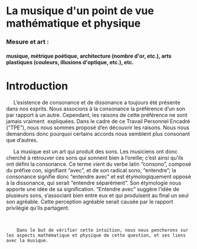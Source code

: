 La musique d'un point de vue mathématique et physique
=======





<h3>Mesure et art :</h3>

<h4>musique, métrique poétique, architecture (nombre d'or, etc.), arts plastiques (couleurs, illusions d'optique, etc.), etc.</h4>



<h1>Introduction</h1>

<p>&nbsp;&nbsp;&nbsp;&nbsp;
    L’existence de consonance et de dissonance a toujours été présente dans nos esprits. Nous associons à la consonance la préférence d’un son par rapport à un autre. Cependant, les raisons de cette préférence ne sont jamais vraiment  expliquées. Dans le cadre de ce Travail Personnel Encadré (“TPE”), nous nous sommes proposé d’en découvrir les raisons. Nous nous demandons donc pourquoi certains accords nous semblent plus consonant que d’autres.
</p>
<p>&nbsp;&nbsp;&nbsp;&nbsp;
	La musique est un art qui produit des sons. Les musiciens ont donc cherché à retrouver ces sons qui sonnent bien à l’oreille; c’est ainsi qu’ils ont défini la consonance. Ce terme vient du verbe latin “consono”, composé du préfixe con, signifiant “avec”, et de son radical sono, “entendre”; la consonance signifie donc “entendre avec” et est étymologiquement opposé à la dissonance, qui serait “entendre séparément”. Son étymologie nous apporte une idée de sa signification. “Entendre avec” suggère l’idée de plusieurs sons, s’associant bien entre eux et qui produisent au final un seul son agréable. Cette perception agréable serait causée par le rapport privilégié qu’ils partagent.
</p>
<p>&nbsp;&nbsp;&nbsp;&nbsp;
	
		Dans le but de vérifier cette intuition, nous nous pencherons sur les aspects mathématique et physique de cette question, et ses liens avec la musique.
	
</p>
